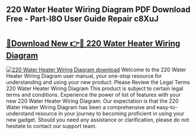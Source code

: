 ## 220 Water Heater Wiring Diagram PDF Download Free - Part-I8O User Guide Repair c8XuJ

# <h2><a href="http://dfqacuu.blite.top/?on=220+Water+Heater+Wiring+Diagram">🔗Download New 👉🔴 220 Water Heater Wiring Diagram</a></h2>

[![220 Water Heater Wiring Diagram download](https://i.imgur.com/lujVjoI.png)](http://dfqacuu.blite.top/?on=220+Water+Heater+Wiring+Diagram)
Welcome to the 220 Water Heater Wiring Diagram user manual, your one-stop resource for understanding and using your new product. Please Review the Legal Terms 220 Water Heater Wiring Diagram This product is subject to certain legal terms and conditions. Experience the power of list of features with your new 220 Water Heater Wiring Diagram. Our expectation is that the 220 Water Heater Wiring Diagram has been a comprehensive and easy-to-understand resource in your journey to becoming proficient in using your new gadget. Should you need any assistance or clarification, please do not hesitate to contact our support team.

